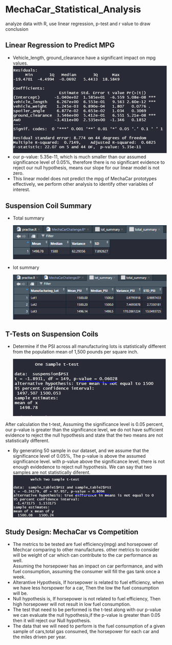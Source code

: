 # MechaCar_Statistical_Analysis
analyze data with R, use linear regression, p-test and r value to draw conclusion

## Linear Regression to Predict MPG
- Vehicle_length, ground_clearance have a significant impact on mpg values. 
  ![lm summary_img](https://github.com/elzmanzi/MechaCar_Statistical_Analysis/blob/main/Resource/lm%20summary_df.PNG)
- our p-value: 5.35e-11, which is much smaller than our assumed significance level of 0.05%, therefore 
  there is no significant evidence to reject our null hypothesis, means our slope for our linear model is not zero.
- This linear model does not predict the mpg of MechaCar prototypes effectively, 
  we perform other analysis to identify other variables of interest.

## Suspension Coil Summary
- Total summary

  ![total_summary](https://github.com/elzmanzi/MechaCar_Statistical_Analysis/blob/main/Resource/total_summary.PNG)
- lot summary 

  ![lot_summary](https://github.com/elzmanzi/MechaCar_Statistical_Analysis/blob/main/Resource/lot_summary.PNG)
## T-Tests on Suspension Coils

- Determine if the PSI across all manufacturing lots is statistically different from the population mean of 1,500 pounds per square inch.

  ![t-test Result_img](https://github.com/elzmanzi/MechaCar_Statistical_Analysis/blob/main/Resource/one_sample_comparison.PNG)

After calculation the t-test, Assuming the significance level is 0.05 percent, our p-value is greater than the significance level, we do not have sufficient evidence to reject the null hypothesis and state that the two means are not statistically different.

- By generating 50 sample in our dataset, and we assume that the significance level of 0.05%, The p-value is above the assumed significance level.
with p-value above the significance level, there is not enough evidedence to reject null hypothesis. We can say that two samples are not statistically diferent.
  ![t-test sample Result_img](https://github.com/elzmanzi/MechaCar_Statistical_Analysis/blob/main/Resource/two_sample_comparison.PNG)

## Study Design: MechaCar vs Competition
- The metrics to be tested are fuel efficiency(mpg) and horsepower  of Mechcar comparing to other manufactures. other metrics to consider will be weight of car
  which can contribute to the car performance as well.  
  Assuming the horsepower has an impact on car performance, and with fuel consumption, assuming the consumer will fill the gas tank once a week. 
-  Alterantive Hypothesis, 
  If horsepower is related to fuel efficiency, when we have  less  horspower for a car, Then the low the fuel consumption will be. 
- Null hypothesis is, If horsepower is not related to fuel efficiency, Then high horsepower will not result in low fuel consumption.
- The test that need to be performed is the t-test along with our  p-value we can evaluate the null hypothesis,if the p-value is greater than 0.05 then it will
  reject our Null hypothesis. 
- The data that we will need to perform is the fuel consumption of a given sample of cars,total gas consumed, the horsepower for each car and the miles driven per year.
 